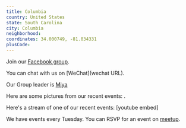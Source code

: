 ```yaml
---
title: Columbia
country: United States
state: South Carolina
city: Columbia
neighborhood: 
coordinates: 34.000749, -81.034331
plusCode:
---
```

Join our [Facebook group](https://www.facebook.com/groups/free.code.camp.columbia.sc).

You can chat with us on [WeChat](wechat URL).

Our Group leader is [Miya](freecodecamp.org/miya)

Here are some pictures from our recent events:
![]().

Here's a stream of one of our recent events:
[youtube embed]

We have events every Tuesday. You can RSVP for an event on [meetup](meetupurl).
